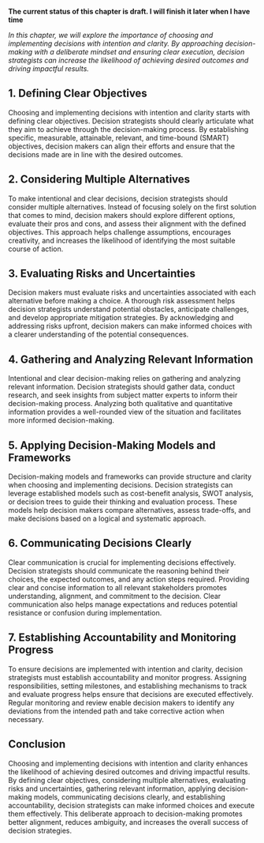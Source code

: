 **The current status of this chapter is draft. I will finish it later when I have time**

*In this chapter, we will explore the importance of choosing and implementing decisions with intention and clarity. By approaching decision-making with a deliberate mindset and ensuring clear execution, decision strategists can increase the likelihood of achieving desired outcomes and driving impactful results.*

**1. Defining Clear Objectives**
--------------------------------

Choosing and implementing decisions with intention and clarity starts with defining clear objectives. Decision strategists should clearly articulate what they aim to achieve through the decision-making process. By establishing specific, measurable, attainable, relevant, and time-bound (SMART) objectives, decision makers can align their efforts and ensure that the decisions made are in line with the desired outcomes.

**2. Considering Multiple Alternatives**
----------------------------------------

To make intentional and clear decisions, decision strategists should consider multiple alternatives. Instead of focusing solely on the first solution that comes to mind, decision makers should explore different options, evaluate their pros and cons, and assess their alignment with the defined objectives. This approach helps challenge assumptions, encourages creativity, and increases the likelihood of identifying the most suitable course of action.

**3. Evaluating Risks and Uncertainties**
-----------------------------------------

Decision makers must evaluate risks and uncertainties associated with each alternative before making a choice. A thorough risk assessment helps decision strategists understand potential obstacles, anticipate challenges, and develop appropriate mitigation strategies. By acknowledging and addressing risks upfront, decision makers can make informed choices with a clearer understanding of the potential consequences.

**4. Gathering and Analyzing Relevant Information**
---------------------------------------------------

Intentional and clear decision-making relies on gathering and analyzing relevant information. Decision strategists should gather data, conduct research, and seek insights from subject matter experts to inform their decision-making process. Analyzing both qualitative and quantitative information provides a well-rounded view of the situation and facilitates more informed decision-making.

**5. Applying Decision-Making Models and Frameworks**
-----------------------------------------------------

Decision-making models and frameworks can provide structure and clarity when choosing and implementing decisions. Decision strategists can leverage established models such as cost-benefit analysis, SWOT analysis, or decision trees to guide their thinking and evaluation process. These models help decision makers compare alternatives, assess trade-offs, and make decisions based on a logical and systematic approach.

**6. Communicating Decisions Clearly**
--------------------------------------

Clear communication is crucial for implementing decisions effectively. Decision strategists should communicate the reasoning behind their choices, the expected outcomes, and any action steps required. Providing clear and concise information to all relevant stakeholders promotes understanding, alignment, and commitment to the decision. Clear communication also helps manage expectations and reduces potential resistance or confusion during implementation.

**7. Establishing Accountability and Monitoring Progress**
----------------------------------------------------------

To ensure decisions are implemented with intention and clarity, decision strategists must establish accountability and monitor progress. Assigning responsibilities, setting milestones, and establishing mechanisms to track and evaluate progress helps ensure that decisions are executed effectively. Regular monitoring and review enable decision makers to identify any deviations from the intended path and take corrective action when necessary.

**Conclusion**
--------------

Choosing and implementing decisions with intention and clarity enhances the likelihood of achieving desired outcomes and driving impactful results. By defining clear objectives, considering multiple alternatives, evaluating risks and uncertainties, gathering relevant information, applying decision-making models, communicating decisions clearly, and establishing accountability, decision strategists can make informed choices and execute them effectively. This deliberate approach to decision-making promotes better alignment, reduces ambiguity, and increases the overall success of decision strategies.
